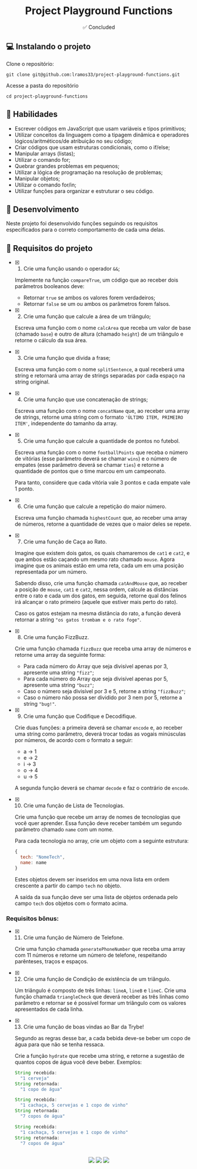 <h1 align="center">Project Playground Functions</h1>

<p align="center">✅ Concluded</p>

## 💻 Instalando o projeto

Clone o repositório:

```
git clone git@github.com:lramos33/project-playground-functions.git
```

Acesse a pasta do repositório

```
cd project-playground-functions
```

## 🚀 Habilidades

- Escrever códigos em JavaScript que usam variáveis e tipos primitivos;
- Utilizar conceitos da linguagem como a tipagem dinâmica e operadores lógicos/aritméticos/de atribuição no seu código;
- Criar códigos que usam estruturas condicionais, como o if/else;
- Manipular arrays (listas);
- Utilizar o comando for;
- Quebrar grandes problemas em pequenos;
- Utilizar a lógica de programação na resolução de problemas;
- Manipular objetos;
- Utilizar o comando for/in;
- Utilizar funções para organizar e estruturar o seu código.

## 🔧 Desenvolvimento

Neste projeto foi desenvolvido funções seguindo os requisitos especificados para o correto comportamento de cada uma delas.

## 📝 Requisitos do projeto

- [x] 1. Crie uma função usando o operador `&&`;

  Implemente na função `compareTrue`, um código que ao receber dois parâmetros booleanos deve:
    - Retornar `true` se ambos os valores forem verdadeiros;
    - Retornar `false` se um ou ambos os parâmetros forem falsos.

- [x] 2. Crie uma função que calcule a área de um triângulo;

  Escreva uma função com o nome `calcArea` que receba um valor de base (chamado `base`) e outro de altura (chamado `height`) de um triângulo e retorne o cálculo da sua área.

- [x] 3. Crie uma função que divida a frase;

  Escreva uma função com o nome `splitSentence`, a qual receberá uma string e retornará uma array de strings separadas por cada espaço na string original.

- [x] 4. Crie uma função que use concatenação de strings;

  Escreva uma função com o nome `concatName` que, ao receber uma array de strings, retorne uma string com o formato `'ÚLTIMO ITEM, PRIMEIRO ITEM'`, independente do tamanho da array.

- [x] 5. Crie uma função que calcule a quantidade de pontos no futebol.

  Escreva uma função com o nome `footballPoints` que receba o número de vitórias (esse parâmetro deverá se chamar `wins`) e o número de empates (esse parâmetro deverá se chamar `ties`) e retorne a quantidade de pontos que o time marcou em um campeonato.

  Para tanto, considere que cada vitória vale 3 pontos e cada empate vale 1 ponto.
  
- [x] 6. Crie uma função que calcule a repetição do maior número.

  Escreva uma função chamada `highestCount` que, ao receber uma array de números, retorne a quantidade de vezes que o maior deles se repete.

- [x] 7. Crie uma função de Caça ao Rato.

  Imagine que existem dois gatos, os quais chamaremos de `cat1` e `cat2`, e que ambos estão caçando um mesmo rato chamado `mouse`. Agora imagine que os animais estão em uma reta, cada um em uma posição representada por um número.

  Sabendo disso, crie uma função chamada `catAndMouse` que, ao receber a posição de `mouse`, `cat1` e `cat2`, nessa ordem, calcule as distâncias entre o rato e cada um dos gatos, em seguida, retorne qual dos felinos irá alcançar o rato primeiro (aquele que estiver mais perto do rato).
  
  Caso os gatos estejam na mesma distância do rato, a função deverá retornar a string `"os gatos trombam e o rato foge"`.

- [x] 8. Crie uma função FizzBuzz.

  Crie uma função chamada `fizzBuzz` que receba uma array de números e retorne uma array da seguinte forma:
    - Para cada número do Array que seja divisível apenas por 3, apresente uma string `"fizz"`;
    - Para cada número do Array que seja divisível apenas por 5, apresente uma string `"buzz"`;
    - Caso o número seja divisível por 3 e 5, retorne a string `"fizzBuzz"`;
    - Caso o número não possa ser dividido por 3 nem por 5, retorne a string `"bug!"`.

- [x] 9. Crie uma função que Codifique e Decodifique.

  Crie duas funções: a primeira deverá se chamar `encode` e, ao receber uma string como parâmetro, deverá trocar todas as vogais minúsculas por números, de acordo com o formato a seguir:
    - a -> 1
    - e -> 2
    - i -> 3
    - o -> 4
    - u -> 5

  A segunda função deverá se chamar `decode` e faz o contrário de `encode`.

- [x] 10. Crie uma função de Lista de Tecnologias.

  Crie uma função que recebe um array de nomes de tecnologias que você quer aprender. Essa função deve receber também um segundo parâmetro chamado `name` com um nome.
  
  Para cada tecnologia no array, crie um objeto com a seguinte estrutura:

  ```js
  {
    tech: "NomeTech",
    name: name
  }
  ``` 

  Estes objetos devem ser inseridos em uma nova lista em ordem crescente a partir do campo `tech` no objeto.

  A saída da sua função deve ser uma lista de objetos ordenada pelo campo `tech` dos objetos com o formato acima.

### Requisitos bônus:

- [x] 11. Crie uma função de Número de Telefone.

  Crie uma função chamada `generatePhoneNumber` que receba uma array com 11 números e retorne um número de telefone, respeitando parênteses, traços e espaços.

- [x] 12. Crie uma função de Condição de existência de um triângulo.

  Um triângulo é composto de três linhas: `lineA`, `lineB` e `lineC`. Crie uma função chamada `triangleCheck` que deverá receber as três linhas como parâmetro e retornar se é possível formar um triângulo com os valores apresentados de cada linha.

- [x] 13. Crie uma função de boas vindas ao Bar da Trybe!

  Segundo as regras desse bar, a cada bebida deve-se beber um copo de água para que não se tenha ressaca.
  
  Crie a função `hydrate` que recebe uma string, e retorne a sugestão de quantos copos de água você deve beber. Exemplos:
  
  ```js
  String recebida:
    "1 cerveja"
  String retornada:
    "1 copo de água"
  ``` 
  ```js
  String recebida:
    "1 cachaça, 5 cervejas e 1 copo de vinho"
  String retornada:
    "7 copos de água"
  ``` 
  ```js
  String recebida:
    "1 cachaça, 5 cervejas e 1 copo de vinho"
  String retornada:
    "7 copos de água"
  ``` 

##

<div align="center">
  <img src="https://shields.io/github/repo-size/lramos33/REPOSITORIO">
  <img src="https://shields.io/github/languages/top/lramos33/REPOSITORIO">
  <img src="https://shields.io/github/last-commit/lramos33/REPOSITORIO">
</div>
